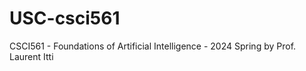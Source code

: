 # USC-csci561
CSCI561 - Foundations of Artificial Intelligence - 2024 Spring by  Prof. Laurent Itti
